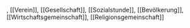 , [[Verein]], [[Gesellschaft]], [[Sozialstunde]], [[Bevölkerung]], [[Wirtschaftsgemeinschaft]], [[Religionsgemeinschaft]]